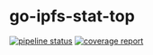 # go-ipfs-stat-top

[![pipeline status](https://gitlab.com/coderlane/go-ipfs-stat-top/badges/master/pipeline.svg)](https://gitlab.com/coderlane/go-ipfs-stat-top/commits/master) [![coverage report](https://gitlab.com/coderlane/go-ipfs-stat-top/badges/master/coverage.svg)](https://gitlab.com/coderlane/go-ipfs-stat-top/commits/master)